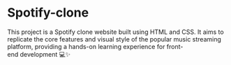 # Spotify-clone
This project is a Spotify clone website built using HTML and CSS. It aims to replicate the core features and visual style of the popular music streaming platform, providing a hands-on learning experience for front-end development 💻✨
